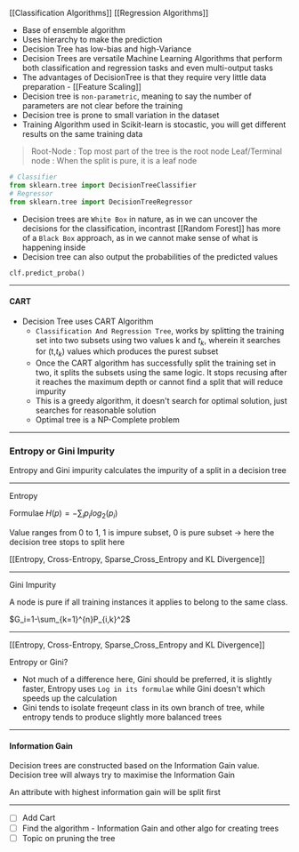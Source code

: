 [[Classification Algorithms]] [[Regression Algorithms]]
- Base of ensemble algorithm
- Uses hierarchy to make the prediction
- Decision Tree has low-bias and high-Variance
- Decision Trees are versatile Machine Learning Algorithms that perform both classification and regression tasks and even multi-output tasks
- The advantages of DecisionTree is that they require very little data preparation - [[Feature Scaling]]
- Decision tree is `non-parametric`, meaning to say the number of parameters are not clear before the training
- Decision tree is prone to small variation in the dataset
- Training Algorithm used in Scikit-learn is stocastic, you will get different results on the same training data
> Root-Node : Top most part of the tree is the root node
> Leaf/Terminal node : When the split is pure, it is a leaf node

```py
# Classifier
from sklearn.tree import DecisionTreeClassifier
# Regressor
from sklearn.tree import DecisionTreeRegressor
```

- Decision trees are `White Box` in nature, as in we can uncover the decisions for the classification, incontrast [[Random Forest]] has more of a `Black Box` approach, as in we cannot make sense of what is happening inside
- Decision tree can also output the probabilities of the predicted values
```py
clf.predict_proba()
```

---
#### CART
- Decision Tree uses CART Algorithm
	- `Classification And Regression Tree`, works by splitting the training set into two subsets using two values k and $t_k$, wherein it searches for (t,$t_k$) values which produces the purest subset
	- Once the CART algorithm has successfully split the training set in two, it splits the subsets using the same logic. It stops recusing after it reaches the maximum depth or cannot find a split that will reduce impurity
	- This is a greedy algorithm, it doesn't search for optimal solution, just searches for reasonable solution
	- Optimal tree is a NP-Complete problem

--- 
### Entropy or Gini Impurity

Entropy and Gini impurity calculates the impurity of a split in a decision tree

---

Entropy

Formulae $H(p)=-\sum_{i}p_ilog_2(p_i)$

Value ranges from 0 to 1, 1 is impure subset, 0 is pure subset -> here the decision tree stops to split here

[[Entropy, Cross-Entropy, Sparse_Cross_Entropy and KL Divergence]]

---
Gini Impurity

A node is pure if all training instances it applies to belong to the same class.

$G_i=1-\sum_{k=1}^{n}P_{i,k}^2$

---

[[Entropy, Cross-Entropy, Sparse_Cross_Entropy and KL Divergence]]

Entropy or Gini?
- Not much of a difference here, Gini should be preferred, it is slightly faster, Entropy uses `Log in its formulae` while Gini doesn't which speeds up the calculation
- Gini tends to isolate freqeunt class in its own branch of tree, while entropy tends to produce slightly more balanced trees

---
#### Information Gain 

Decision trees are constructed based on the Information Gain value. Decision tree will always try to maximise the Information Gain

An attribute with highest information gain will be split first

---

- [ ] Add Cart
- [ ] Find the algorithm - Information Gain and other algo for creating trees
- [ ] Topic on pruning the tree
